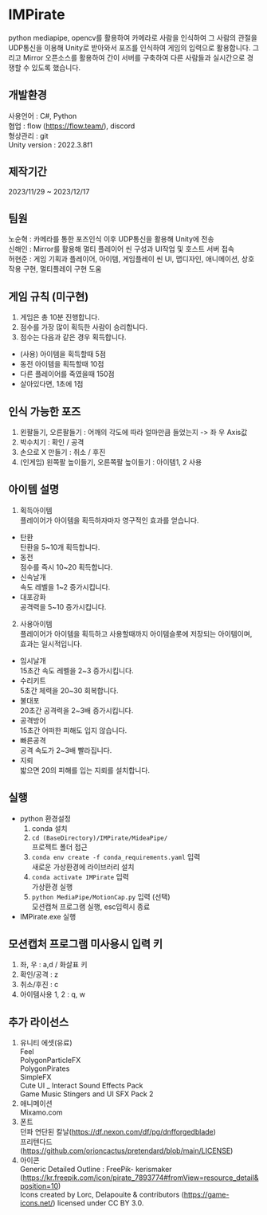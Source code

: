 # IMPirate
python mediapipe, opencv를 활용하여 카메라로 사람을 인식하여 그 사람의 관절을 UDP통신을 이용해 Unity로 받아와서 포즈를 인식하여 게임의 입력으로 활용합니다.
그리고 Mirror 오픈소스를 활용하여 간이 서버를 구축하여 다른 사람들과 실시간으로 경쟁할 수 있도록 했습니다.

## 개발환경
사용언어 : C#, Python<br>
협업 : flow (https://flow.team/), discord<br>
형상관리 : git<br>
Unity version : 2022.3.8f1<br>

## 제작기간
2023/11/29 ~ 2023/12/17

## 팀원
노순혁 : 카메라를 통한 포즈인식 이후 UDP통신을 활용해 Unity에 전송<br>
신해인 : Mirror를 활용해 멀티 플레이어 씬 구성과 UI작업 및 호스트 서버 접속<br>
허현준 : 게임 기획과 플레이어, 아이템, 게임플레이 씬 UI, 맵디자인, 애니메이션, 상호작용 구현, 멀티플레이 구현 도움

## 게임 규칙 (미구현)
1. 게임은 총 10분 진행합니다.
2. 점수를 가장 많이 획득한 사람이 승리합니다.
3. 점수는 다음과 같은 경우 획득합니다.
- (사용) 아이템을 획득할때 5점
- 동전 아이템을 획득할때 10점
- 다른 플레이어를 죽였을때 150점
- 살아있다면, 1초에 1점

## 인식 가능한 포즈
1. 왼팔들기, 오른팔들기 : 어깨의 각도에 따라 얼마만큼 들었는지 -> 좌 우 Axis값
2. 박수치기 : 확인 / 공격
3. 손으로 X 만들기 : 취소 / 후진
4. (인게임) 왼쪽팔 높이들기, 오른쪽팔 높이들기 : 아이템1, 2 사용

## 아이템 설명
1. 획득아이템 <br>
플레이어가 아이템을 획득하자마자 영구적인 효과를 얻습니다.
- 탄환 <br>탄환을 5~10개 획득합니다.
- 동전 <br>점수를 즉시 10~20 획득합니다.
- 신속날개<br>속도 레벨을 1~2 증가시킵니다.
- 대포강화<br>공격력을 5~10 증가시킵니다.

2. 사용아이템 <br>
플레이어가 아이템을 획득하고 사용할때까지 아이템슬롯에 저장되는 아이템이며, 효과는 일시적입니다.
- 임시날개<br>15초간 속도 레벨을 2~3 증가시킵니다.
- 수리키트<br>5초간 체력을 20~30 회복합니다.
- 불대포<br>20초간 공격력을 2~3배 증가시킵니다.
- 공격방어<br>15초간 어떠한 피해도 입지 않습니다.
- 빠른공격<br>공격 속도가 2~3배 빨라집니다.
- 지뢰 <br>밟으면 20의 피해를 입는 지뢰를 설치합니다.

## 실행
- python 환경설정
    1. conda 설치
    2. `cd (BaseDirectory)/IMPirate/MideaPipe/`<br>프로젝트 폴더 접근 
    3. `conda env create -f conda_requirements.yaml` 입력 <br>새로운 가상환경에 라이브러리 설치 
    4. `conda activate IMPirate` 입력 <br>가상환경 실행
    5. `python MediaPipe/MotionCap.py` 입력 (선택) <br>모션캡쳐 프로그램 실행, esc입력시 종료
- IMPirate.exe 실행
## 모션캡처 프로그램 미사용시 입력 키
1. 좌, 우 : a,d / 화살표 키
2. 확인/공격 : z
3. 취소/후진  : c
4. 아이템사용 1, 2 : q, w


## 추가 라이선스
1. 유니티 에셋(유료)<br>
Feel<br>
PolygonParticleFX<br>
PolygonPirates<br>
SimpleFX<br>
Cute UI _ Interact Sound Effects Pack<br>
Game Music Stingers and UI SFX Pack 2
2. 애니메이션<br>
Mixamo.com
3. 폰트<br>
던파 연단된 칼날(https://df.nexon.com/df/pg/dnfforgedblade)<br>
프리텐다드(https://github.com/orioncactus/pretendard/blob/main/LICENSE)<br>
4. 아이콘<br>
Generic Detailed Outline : FreePik- kerismaker (https://kr.freepik.com/icon/pirate_7893774#fromView=resource_detail&position=10)<br>
Icons created by Lorc, Delapouite & contributors (https://game-icons.net/) licensed under CC BY 3.0.

